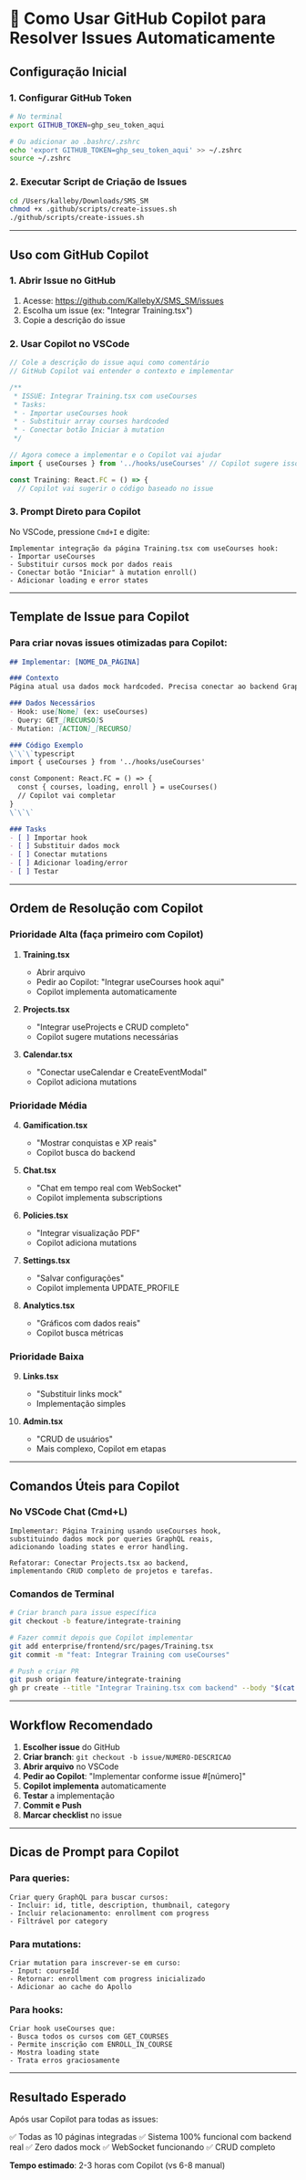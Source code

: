 # 🚀 Como Usar GitHub Copilot para Resolver Issues Automaticamente

## Configuração Inicial

### 1. Configurar GitHub Token

```bash
# No terminal
export GITHUB_TOKEN=ghp_seu_token_aqui

# Ou adicionar ao .bashrc/.zshrc
echo 'export GITHUB_TOKEN=ghp_seu_token_aqui' >> ~/.zshrc
source ~/.zshrc
```

### 2. Executar Script de Criação de Issues

```bash
cd /Users/kalleby/Downloads/SMS_SM
chmod +x .github/scripts/create-issues.sh
./github/scripts/create-issues.sh
```

---

## Uso com GitHub Copilot

### 1. Abrir Issue no GitHub

1. Acesse: https://github.com/KallebyX/SMS_SM/issues
2. Escolha um issue (ex: "Integrar Training.tsx")
3. Copie a descrição do issue

### 2. Usar Copilot no VSCode

```typescript
// Cole a descrição do issue aqui como comentário
// GitHub Copilot vai entender o contexto e implementar

/**
 * ISSUE: Integrar Training.tsx com useCourses
 * Tasks:
 * - Importar useCourses hook
 * - Substituir array courses hardcoded
 * - Conectar botão Iniciar à mutation
 */

// Agora comece a implementar e o Copilot vai ajudar
import { useCourses } from '../hooks/useCourses' // Copilot sugere isso automaticamente

const Training: React.FC = () => {
  // Copilot vai sugerir o código baseado no issue
```

### 3. Prompt Direto para Copilot

No VSCode, pressione `Cmd+I` e digite:

```
Implementar integração da página Training.tsx com useCourses hook:
- Importar useCourses
- Substituir cursos mock por dados reais
- Conectar botão "Iniciar" à mutation enroll()
- Adicionar loading e error states
```

---

## Template de Issue para Copilot

### Para criar novas issues otimizadas para Copilot:

```markdown
## Implementar: [NOME_DA_PÁGINA]

### Contexto
Página atual usa dados mock hardcoded. Precisa conectar ao backend GraphQL.

### Dados Necessários
- Hook: use[Nome] (ex: useCourses)
- Query: GET_[RECURSO]S
- Mutation: [ACTION]_[RECURSO]

### Código Exemplo
\`\`\`typescript
import { useCourses } from '../hooks/useCourses'

const Component: React.FC = () => {
  const { courses, loading, enroll } = useCourses()
  // Copilot vai completar
}
\`\`\`

### Tasks
- [ ] Importar hook
- [ ] Substituir dados mock
- [ ] Conectar mutations
- [ ] Adicionar loading/error
- [ ] Testar
```

---

## Ordem de Resolução com Copilot

### Prioridade Alta (faça primeiro com Copilot)

1. **Training.tsx**
   - Abrir arquivo
   - Pedir ao Copilot: "Integrar useCourses hook aqui"
   - Copilot implementa automaticamente

2. **Projects.tsx**
   - "Integrar useProjects e CRUD completo"
   - Copilot sugere mutations necessárias

3. **Calendar.tsx**
   - "Conectar useCalendar e CreateEventModal"
   - Copilot adiciona mutations

### Prioridade Média

4. **Gamification.tsx**
   - "Mostrar conquistas e XP reais"
   - Copilot busca do backend

5. **Chat.tsx**
   - "Chat em tempo real com WebSocket"
   - Copilot implementa subscriptions

6. **Policies.tsx**
   - "Integrar visualização PDF"
   - Copilot adiciona mutations

7. **Settings.tsx**
   - "Salvar configurações"
   - Copilot implementa UPDATE_PROFILE

8. **Analytics.tsx**
   - "Gráficos com dados reais"
   - Copilot busca métricas

### Prioridade Baixa

9. **Links.tsx**
   - "Substituir links mock"
   - Implementação simples

10. **Admin.tsx**
    - "CRUD de usuários"
    - Mais complexo, Copilot em etapas

---

## Comandos Úteis para Copilot

### No VSCode Chat (Cmd+L)

```
Implementar: Página Training usando useCourses hook, 
substituindo dados mock por queries GraphQL reais,
adicionando loading states e error handling.
```

```
Refatorar: Conectar Projects.tsx ao backend,
implementando CRUD completo de projetos e tarefas.
```

### Comandos de Terminal

```bash
# Criar branch para issue específica
git checkout -b feature/integrate-training

# Fazer commit depois que Copilot implementar
git add enterprise/frontend/src/pages/Training.tsx
git commit -m "feat: Integrar Training com useCourses"

# Push e criar PR
git push origin feature/integrate-training
gh pr create --title "Integrar Training.tsx com backend" --body "$(cat ISSUES_GRAPHQL_INTEGRACAO.md)"
```

---

## Workflow Recomendado

1. **Escolher issue** do GitHub
2. **Criar branch**: `git checkout -b issue/NUMERO-DESCRICAO`
3. **Abrir arquivo** no VSCode
4. **Pedir ao Copilot**: "Implementar conforme issue #[número]"
5. **Copilot implementa** automaticamente
6. **Testar** a implementação
7. **Commit e Push**
8. **Marcar checklist** no issue

---

## Dicas de Prompt para Copilot

### Para queries:
```
Criar query GraphQL para buscar cursos:
- Incluir: id, title, description, thumbnail, category
- Incluir relacionamento: enrollment com progress
- Filtrável por category
```

### Para mutations:
```
Criar mutation para inscrever-se em curso:
- Input: courseId
- Retornar: enrollment com progress inicializado
- Adicionar ao cache do Apollo
```

### Para hooks:
```
Criar hook useCourses que:
- Busca todos os cursos com GET_COURSES
- Permite inscrição com ENROLL_IN_COURSE
- Mostra loading state
- Trata erros graciosamente
```

---

## Resultado Esperado

Após usar Copilot para todas as issues:

✅ Todas as 10 páginas integradas
✅ Sistema 100% funcional com backend real
✅ Zero dados mock
✅ WebSocket funcionando
✅ CRUD completo

**Tempo estimado**: 2-3 horas com Copilot (vs 6-8 manual)

